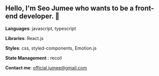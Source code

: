 ## Hello, I'm Seo Jumee who wants to be a front-end developer. 🥰

**Languages**: javascript, typescript

**Libraries**: React.js

**Styles**: css, styled-components, Emotion.js

**State Management** : recoil

**Contact me**: official.jumee@gmail.com
